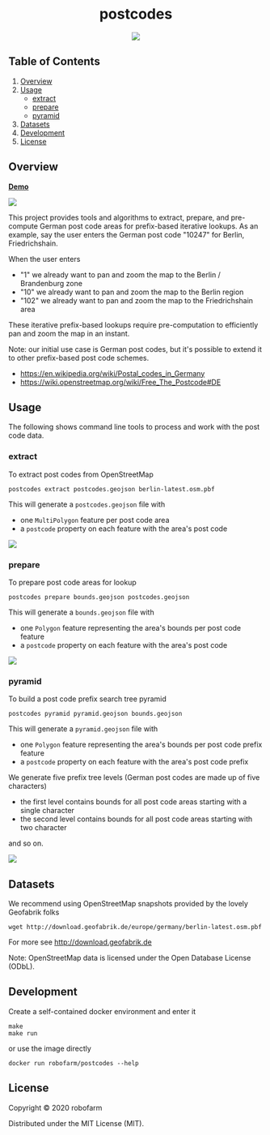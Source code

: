<h1 align='center'>postcodes</h1>

<p align=center>
  <img src="assets/postcodes.png" />
</p>

## Table of Contents

1. [Overview](#overview)
2. [Usage](#usage)
    - [extract](#extract)
    - [prepare](#prepare)
    - [pyramid](#pyramid)
3. [Datasets](#license)
4. [Development](#license)
5. [License](#license)


## Overview

[**Demo**](https://robofarmio.github.io/postcodes/)

![](./assets/postcodes.gif)

This project provides tools and algorithms to extract, prepare, and pre-compute German post code areas for prefix-based iterative lookups.
As an example, say the user enters the German post code "10247" for Berlin, Friedrichshain.

When the user enters
- "1" we already want to pan and zoom the map to the Berlin / Brandenburg zone
- "10" we already want to pan and zoom the map to the Berlin region
- "102" we already want to pan and zoom the map to the Friedrichshain area

These iterative prefix-based lookups require pre-computation to efficiently pan and zoom the map in an instant.

Note: our initial use case is German post codes, but it's possible to extend it to other prefix-based post code schemes.
- https://en.wikipedia.org/wiki/Postal_codes_in_Germany
- https://wiki.openstreetmap.org/wiki/Free_The_Postcode#DE


## Usage

The following shows command line tools to process and work with the post code data.


### extract

To extract post codes from OpenStreetMap

    postcodes extract postcodes.geojson berlin-latest.osm.pbf

This will generate a `postcodes.geojson` file with
- one `MultiPolygon` feature per post code area
- a `postcode` property on each feature with the area's post code

![](./assets/extract.jpg)


### prepare

To prepare post code areas for lookup

    postcodes prepare bounds.geojson postcodes.geojson

This will generate a `bounds.geojson` file with
- one `Polygon` feature representing the area's bounds per post code feature
- a `postcode` property on each feature with the area's post code

![](./assets/prepare.jpg)


### pyramid

To build a post code prefix search tree pyramid

    postcodes pyramid pyramid.geojson bounds.geojson

This will generate a `pyramid.geojson` file with
- one `Polygon` feature representing the area's bounds per post code prefix feature
- a `postcode` property on each feature with the area's post code prefix

We generate five prefix tree levels (German post codes are made up of five characters)
- the first level contains bounds for all post code areas starting with a single character
- the second level contains bounds for all post code areas starting with two character

and so on.

![](./assets/pyramid.jpg)


## Datasets

We recommend using OpenStreetMap snapshots provided by the lovely Geofabrik folks

    wget http://download.geofabrik.de/europe/germany/berlin-latest.osm.pbf

For more see http://download.geofabrik.de

Note: OpenStreetMap data is licensed under the Open Database License (ODbL).


## Development

Create a self-contained docker environment and enter it

    make
    make run

or use the image directly

    docker run robofarm/postcodes --help


## License

Copyright © 2020 robofarm

Distributed under the MIT License (MIT).
